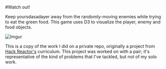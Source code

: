 #Watch out!

Keep yoursdasadayer away from the randomly-moving enemies while trying to eat the green food. This game uses D3 to visualize the player, enemy and food objects.

![Imgur](http://i.imgur.com/zkolSlx.png)

This is a copy of the work I did on a private repo, originally a project from
[Hack Reactor's](http://hackreactor.com) curriculum. This project was worked
on with a pair; it's representative of the kind of problems that I've tackled,
but not of my solo work.
